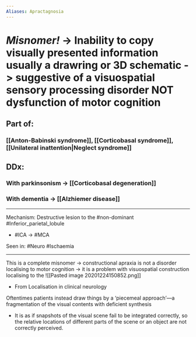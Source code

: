 ```yaml
---
Aliases: Apractagnosia
---
```

#  *Misnomer!* -> Inability to copy visually presented information usually a drawring or 3D schematic -> suggestive of a visuospatial sensory processing disorder NOT dysfunction of motor cognition 
## Part of:
### [[Anton-Babinski syndrome]], [[Corticobasal syndrome]], [[Unilateral inattention|Neglect syndrome]]
## DDx:
### With parkinsonism -> [[Corticobasal degeneration]]
### With dementia -> [[Alzhiemer disease]]

---
Mechanism: Destructive lesion to the #non-dominant #Inferior_parietal_lobule 
- #ICA -> #MCA 

Seen in: #Neuro #Ischaemia 

---
This is a complete misnomer -> constructional apraxia is not a disorder localising to motor cognition -> it is a problem with visuospatial construction localising to the 
![[Pasted image 20201224150852.png]]
- From Localisation in clinical neurology 

Oftentimes patients instead draw things by a ‘piecemeal approach’—a fragmentation of the visual contents with deficient synthesis
- It is as if snapshots of the visual scene fail to be integrated correctly, so the relative locations of different parts of the scene or an object are not correctly perceived.